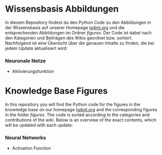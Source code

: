 # Wissensbasis Abbildungen
In diesem Repository findest du den Python Code zu den Abbildungen in der Wissensbasis auf unserer Homepage 
[lg4ml.org](https://lg4ml.org) und die entsprechenden Abbildungen im Ordner _figures_. Der Code ist dabei nach den 
Kategorien und Beiträgen des Wikis geordnet bzw. sortiert. Nachfolgend ist eine Übersicht über die genauen
Inhalte zu finden, die bei jedem Update aktualisiert wird:

### Neuronale Netze
- Aktivierungsfunktion

# Knowledge Base Figures 
In this repository you will find the Python code for the figures in the knowledge base on our homepage 
[lg4ml.org](https://lg4ml.org) and the corresponding figures in the folder _figures_. The code is sorted according to 
the categories and contributions of the wiki. Below is an overview of the exact contents, which will be updated with 
each update:

### Neural Networks
- Activation Function